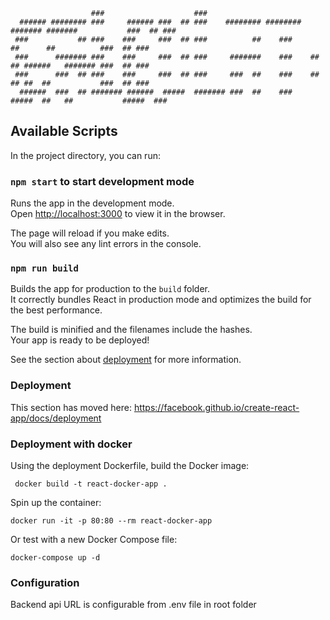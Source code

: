```
                  ###                    ###                                                           
  ###### ######## ###     ###### ###  ## ###    ######## ######## ####### #######           ###  ## ###
 ###           ## ###    ###     ###  ## ###          ##    ###         ##      ##          ###  ## ###
 ###      ####### ###    ###     ###  ## ###     #######    ###    ##   ## ######   ####### ###  ## ###
 ###      ###  ## ###    ###     ###  ## ###     ###  ##    ###    ##   ## ##  ##           ###  ## ###
  ######  ###  ## ####### ######  #####  ####### ###  ##    ###     #####  ##   ##           #####  ###
```

## Available Scripts

In the project directory, you can run:

### `npm start` to start development mode

Runs the app in the development mode.<br />
Open [http://localhost:3000](http://localhost:3000) to view it in the browser.

The page will reload if you make edits.<br />
You will also see any lint errors in the console.

### `npm run build`

Builds the app for production to the `build` folder.<br />
It correctly bundles React in production mode and optimizes the build for the best performance.

The build is minified and the filenames include the hashes.<br />
Your app is ready to be deployed!

See the section about [deployment](https://facebook.github.io/create-react-app/docs/deployment) for more information.

### Deployment

This section has moved here: https://facebook.github.io/create-react-app/docs/deployment

### Deployment with docker

Using the deployment Dockerfile, build the Docker image:
```
 docker build -t react-docker-app .
```
Spin up the container:
```
docker run -it -p 80:80 --rm react-docker-app
```

Or test with a new Docker Compose file:

```
docker-compose up -d
```

### Configuration
Backend api URL is configurable from .env file in root folder
